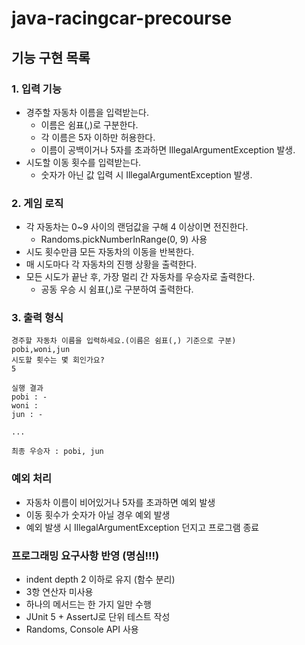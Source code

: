 # java-racingcar-precourse

## 기능 구현 목록
### 1. 입력 기능
* 경주할 자동차 이름을 입력받는다.
  * 이름은 쉼표(,)로 구분한다.
  * 각 이름은 5자 이하만 허용한다.
  * 이름이 공백이거나 5자를 초과하면 IllegalArgumentException 발생.
* 시도할 이동 횟수를 입력받는다.
  * 숫자가 아닌 값 입력 시 IllegalArgumentException 발생.

### 2. 게임 로직
* 각 자동차는 0~9 사이의 랜덤값을 구해 4 이상이면 전진한다.
  * Randoms.pickNumberInRange(0, 9) 사용
* 시도 횟수만큼 모든 자동차의 이동을 반복한다.
* 매 시도마다 각 자동차의 진행 상황을 출력한다.
* 모든 시도가 끝난 후, 가장 멀리 간 자동차를 우승자로 출력한다.
  * 공동 우승 시 쉼표(,)로 구분하여 출력한다.

### 3. 출력 형식
```text
경주할 자동차 이름을 입력하세요.(이름은 쉼표(,) 기준으로 구분)
pobi,woni,jun
시도할 횟수는 몇 회인가요?
5

실행 결과
pobi : -
woni :
jun : -

...

최종 우승자 : pobi, jun
```

### 예외 처리
* 자동차 이름이 비어있거나 5자를 초과하면 예외 발생
* 이동 횟수가 숫자가 아닐 경우 예외 발생
* 예외 발생 시 IllegalArgumentException 던지고 프로그램 종료

### 프로그래밍 요구사항 반영 (명심!!!)
* indent depth 2 이하로 유지 (함수 분리)
* 3항 연산자 미사용
* 하나의 메서드는 한 가지 일만 수행
* JUnit 5 + AssertJ로 단위 테스트 작성
* Randoms, Console API 사용